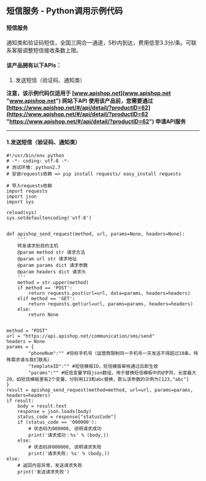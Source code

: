 ## 短信服务 - Python调用示例代码

#### 短信服务
通知类和验证码短信，全国三网合一通道，5秒内到达，费用低至3.3分/条。可联系客服调整短信接收条数上限。

#### 该产品拥有以下APIs：
1. 发送短信（验证码、通知类）

**注意，该示例代码仅适用于 [www.apishop.net](www.apishop.net "www.apishop.net") 网站下API**
**使用该产品前，您需要通过 [https://www.apishop.net/#/api/detail/?productID=62](https://www.apishop.net/#/api/detail/?productID=62 "https://www.apishop.net/#/api/detail/?productID=62") 申请API服务**

---

#### 1.发送短信（验证码、通知类）

```
#!/usr/bin/env python
# -*- coding: utf-8 -*-
# 测试环境: python2.7
# 安装requests依赖 => pip install requests/ easy_install requests

# 导入requests依赖
import requests
import json
import sys

reload(sys)
sys.setdefaultencoding('utf-8')


def apishop_send_request(method, url, params=None, headers=None):
    '''
    转发请求到目的主机
    @param method str 请求方法
    @param url str 请求地址
    @param params dict 请求参数
    @param headers dict 请求头
    '''
    method = str.upper(method)
    if method == 'POST':
        return requests.post(url=url, data=params, headers=headers)
    elif method == 'GET':
        return requests.get(url=url, params=params, headers=headers)
    else:
        return None


method = "POST"
url = "https://api.apishop.net/communication/sms/send"
headers = None
params = {			
		"phoneNum":"" #目标手机号（运营商限制同一手机号一天发送不得超过10条，特殊需求请与我们联系）			
		"templateID":"" #短信模板ID，短信模版审核通过后即生效			
		"params":"" #短信变量字段json数组，用于替换短信模板中的@字符，长度最大20，如短信模板里有2个变量，分别用123和abc替换，那么该参数的示例为[123,"abc"]
}
result = apishop_send_request(method=method, url=url, params=params, headers=headers)
if result:
    body = result.text
    response = json.loads(body)
    status_code = response["statusCode"]
    if (status_code == '000000'):
        # 状态码为000000, 说明请求成功
        print('请求成功：%s' % (body,))
    else:
        # 状态码非000000, 说明请求失败
        print('请求失败: %s' % (body,))
else:
    # 返回内容异常，发送请求失败
    print('发送请求失败')


```